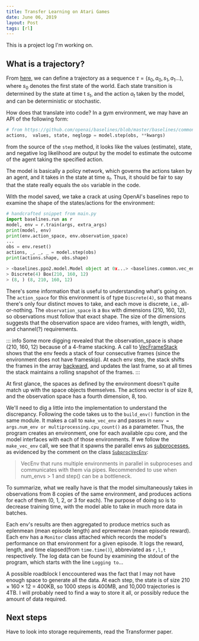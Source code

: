 ```yaml
---
title: Transfer Learning on Atari Games
date: June 06, 2019
layout: Post
tags: [rl]
---
```


This is a project log I'm working on.

## What is a trajectory?
From [here](https://spinningup.openai.com/en/latest/spinningup/rl_intro.html?highlight=trajectory), we can define a trajectory as
a sequence $\tau = (s_0, a_0, s_1, a_1 ...)$, where $s_0$ denotes the first state of the world. Each state transition is determined by the state at time t $s_t$, and the action $a_t$ taken by the model, and can be deterministic or stochastic.

How does that translate into code? In a gym environment, we may have an API of the following form:

```py
# from https://github.com/openai/baselines/blob/master/baselines/common/policies.py
actions,  values, state, neglogp = model.step(obs, **kwargs)
```

from the source of the `step` method, it looks like the values (estimate), state, and negative log likelihood are output by the model to estimate the outcome of the agent taking the specified action.

The model is basically a policy network, which governs the actions taken by an agent, and it takes in the state at time $s_t$. Thus, it should be fair to say that the state really equals the `obs` variable in the code.

With the model saved, we take a crack at using OpenAI's baselines repo to examine the shape of the states/actions for the environment:

```py {5, 9}
# handcrafted snippet from main.py
import baselines.run as r
model, env = r.train(args, extra_args)
print(model, env)
print(env.action_space, env.observation_space)
...
obs = env.reset()
actions, _, _, _ = model.step(obs)
print(actions.shape, obs.shape)

> <baselines.ppo2.model.Model object at 0x...> <baselines.common.vec_env.vec_frame_stack.VecFrameStack object at 0x...>
> Discrete(4) Box(210, 160, 12)
> (8, ) (8, 210, 160, 12)
```

There's some information that is useful to understanding what's going on. The `action_space` for this environment is of type `Discrete(4)`, so that means there's only four distinct moves to take, and each move is discrete, i.e., all-or-nothing. The `observation_space` is a `Box` with dimensions (210, 160, 12), so observations must follow that exact shape. The size of the dimensions suggests that the observation space are video frames, with length, width, and channel(?) requirements.

::: info
Some more digging revealed that the observation_space is shape (210, 160, 12) because of a 4-frame stacking. A call to [VecFrameStack](https://github.com/openai/baselines/blob/master/baselines/run.py#L103) shows that the env feeds a stack of four consecutive frames (since the environment does not have frameskip). At each env step, the stack shifts the frames in the array [backward](https://github.com/openai/baselines/blob/master/baselines/common/vec_env/vec_frame_stack.py#L23), and updates the last frame, so at all times the stack maintains a rolling snapshot of the frames. 
:::

At first glance, the spaces as defined by the environment doesn't quite match up with the space objects themselves. The actions vector is of size 8, and the observation space has a fourth dimension, 8, too. 

We'll need to dig a little into the implementation to understand the discrepancy. Following the code takes us to the `build_env()` function in the same module. It makes a call to `make_vec_env` and passes in `nenv = args.num_env or multiprocessing.cpu_count()` as a parameter. Thus, the program creates an environment, one for each available cpu core, and the model interfaces with each of those environments. If we follow the `make_vec_env` call, we see that it spawns the parallel envs as [subprocesses](https://github.com/openai/baselines/blob/master/baselines/common/cmd_util.py#L57), as evidenced by the comment on the class [`SubprocVecEnv`](https://github.com/openai/baselines/blob/master/baselines/common/vec_env/subproc_vec_env.py#L36):
>   VecEnv that runs multiple environments in parallel in subproceses and communicates with them via pipes.
    Recommended to use when num_envs > 1 and step() can be a bottleneck.

To summarize, what we really have is that the model simultaneously takes in observations from 8 copies of the same environment, and produces actions for each of them (0, 1, 2, or 3 for each). The purpose of doing so is to decrease training time, with the model able to take in much more data in batches. 

Each env's results are then aggregated to produce metrics such as eplenmean (mean episode length) and eprewmean (mean episode reward). Each env has a `Monitor` class attached which records the model's performance on that environment for a given episode. It logs the reward, length, and time elapsed(from `time.time()`), abbreviated as `r,l,t` respectively. The log data can be found by examining the stdout of the program, which starts with the line `Logging to`...

A possible roadblock I enccountered was the fact that I may not have enough space to generate all the data. At each step, the state is of size $210 \times 160 \times 12$ = 400KB, so 1000 steps is 400MB, and 10,000 trajectories is 4TB. I will probably need to find a way to store it all, or possibly reduce the amount of data required.

## Next steps
Have to look into storage requirements, read the Transformer paper.

<link rel="stylesheet" href="https://cdnjs.cloudflare.com/ajax/libs/KaTeX/0.5.1/katex.min.css">